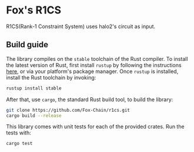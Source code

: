 # Fox's R1CS

R1CS(Rank-1 Constraint System) uses halo2's circuit as input.

## Build guide

The library compiles on the `stable` toolchain of the Rust compiler. To install the latest version of Rust, first install `rustup` by following the instructions [here](https://rustup.rs/), or via your platform's package manager. Once `rustup` is installed, install the Rust toolchain by invoking:

```bash
rustup install stable
```

After that, use `cargo`, the standard Rust build tool, to build the library:

```bash
git clone https://github.com/Fox-Chain/r1cs.git
cargo build --release
```

This library comes with unit tests for each of the provided crates. Run the tests with:

```bash
cargo test
```
